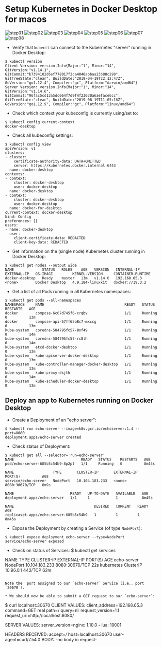 # Setup Kubernetes in Docker Desktop for macos

![step01](docker_desktop_macos_images/docker_desktop_for_macos-install-01.png)
![step02](docker_desktop_macos_images/docker_desktop_for_macos-install-02.png)
![step03](docker_desktop_macos_images/docker_desktop_for_macos-install-03.png)
![step04](docker_desktop_macos_images/docker_desktop_for_macos-install-04.png)
![step05](docker_desktop_macos_images/docker_desktop_for_macos-install-05.png)
![step06](docker_desktop_macos_images/docker_desktop_for_macos-install-06.png)
![step07](docker_desktop_macos_images/docker_desktop_for_macos-install-07.png)
![step08](docker_desktop_macos_images/docker_desktop_for_macos-install-08.png)

* Verify that `kubectl` can connect to the Kubernetes "server" running in Docker Desktop:
```
$ kubectl version
Client Version: version.Info{Major:"1", Minor:"14", GitVersion:"v1.14.1", GitCommit:"b7394102d6ef778017f2ca4046abbaa23b88c290", GitTreeState:"clean", BuildDate:"2019-04-19T22:12:47Z", GoVersion:"go1.12.4", Compiler:"gc", Platform:"darwin/amd64"}
Server Version: version.Info{Major:"1", Minor:"14", GitVersion:"v1.14.6", GitCommit:"96fac5cd13a5dc064f7d9f4f23030a6aeface6cc", GitTreeState:"clean", BuildDate:"2019-08-19T11:05:16Z", GoVersion:"go1.12.9", Compiler:"gc", Platform:"linux/amd64"}
```

* Check which context your kubeconfig is currently using/set to:
```
$ kubectl config current-context
docker-desktop
```

* Check all kubeconfig settings:
```
$ kubectl config view
apiVersion: v1
clusters:
- cluster:
    certificate-authority-data: DATA+OMITTED
    server: https://kubernetes.docker.internal:6443
  name: docker-desktop
contexts:
- context:
    cluster: docker-desktop
    user: docker-desktop
  name: docker-desktop
- context:
    cluster: docker-desktop
    user: docker-desktop
  name: docker-for-desktop
current-context: docker-desktop
kind: Config
preferences: {}
users:
- name: docker-desktop
  user:
    client-certificate-data: REDACTED
    client-key-data: REDACTED
```

* Get information on the (single node) Kubernetes cluster running in Docker Desktop:
```
$ kubectl get nodes --output wide
NAME             STATUS   ROLES    AGE   VERSION   INTERNAL-IP    EXTERNAL-IP   OS-IMAGE         KERNEL-VERSION     CONTAINER-RUNTIME
docker-desktop   Ready    master   13m   v1.14.6   192.168.65.3   <none>        Docker Desktop   4.9.184-linuxkit   docker://19.3.2
```

* Get a list of all Pods running in all Kubernetes namespaces:
```
$ kubectl get pods --all-namespaces
NAMESPACE     NAME                                     READY   STATUS    RESTARTS   AGE
docker        compose-6c67d745f6-crqbv                 1/1     Running   0          13m
docker        compose-api-57ff65b8c7-mxccg             1/1     Running   0          13m
kube-system   coredns-584795fc57-8xf49                 1/1     Running   0          14m
kube-system   coredns-584795fc57-rc8lh                 1/1     Running   0          14m
kube-system   etcd-docker-desktop                      1/1     Running   0          13m
kube-system   kube-apiserver-docker-desktop            1/1     Running   0          13m
kube-system   kube-controller-manager-docker-desktop   1/1     Running   0          13m
kube-system   kube-proxy-dsjth                         1/1     Running   0          14m
kube-system   kube-scheduler-docker-desktop            1/1     Running   0          13m
```

## Deploy an app to Kubernetes running on Docker Desktop

* Create a Deployment of an "echo server":
```
$ kubectl run echo-server --image=k8s.gcr.io/echoserver:1.4 --port=8080
deployment.apps/echo-server created
```

* Check status of Deployment:
```
$ kubectl get all --selector='run=echo-server'
NAME                               READY   STATUS    RESTARTS   AGE
pod/echo-server-685b5c54b9-8p2pl   1/1     Running   0          8m45s

NAME                  TYPE       CLUSTER-IP       EXTERNAL-IP   PORT(S)          AGE
service/echo-server   NodePort   10.104.183.233   <none>        8080:30670/TCP   8m9s

NAME                          READY   UP-TO-DATE   AVAILABLE   AGE
deployment.apps/echo-server   1/1     1            1           8m45s

NAME                                     DESIRED   CURRENT   READY   AGE
replicaset.apps/echo-server-685b5c54b9   1         1         1       8m45s
```

* Expose the Deployment by creating a Service (of type `NodePort`):
```
$ kubectl expose deployment echo-server --type=NodePort
service/echo-server exposed
```

* Check on status of Services:
$ kubectl get services

NAME          TYPE        CLUSTER-IP       EXTERNAL-IP   PORT(S)          AGE
echo-server   NodePort    10.104.183.233   <none>        8080:30670/TCP   22s
kubernetes    ClusterIP   10.96.0.1        <none>        443/TCP          62m
```

Note the  port assigned to our `echo-server` Service (i.e., port `30670`).

* We should now be able to submit a GET request to our `echo-server`:
```
$ curl localhost:30670
CLIENT VALUES:
client_address=192.168.65.3
command=GET
real path=/
query=nil
request_version=1.1
request_uri=http://localhost:8080/

SERVER VALUES:
server_version=nginx: 1.10.0 - lua: 10001

HEADERS RECEIVED:
accept=*/*
host=localhost:30670
user-agent=curl/7.54.0
BODY:
-no body in request-
```
